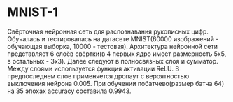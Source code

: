 # MNIST-1
Свёрточная нейронная сеть для распознавания рукописных цифр. Обучалась и тестировалась на датасете MNIST(60000 изображений - обучающая выборка, 10000 - тестовая). Архитектура нейронной сети представляет 6 слоёв свёртки(в 4 первых ядро имеет размерность 5x5, в остальных - 3x3). Далее следуют в полносвязных слоя и сумматор. Между слоями используется функция активации ReLU. В предпоследнем слое применяется дропаут с вероятностью выключения нейрона 0.005. При обучении побатчево(размер батча 64) на 35 эпохах accuracy составила 0.9943.
